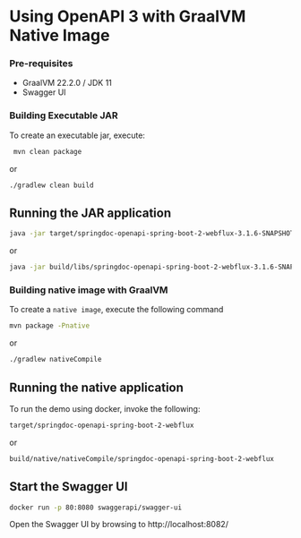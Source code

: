 # Using OpenAPI 3 with GraalVM Native Image

### Pre-requisites
- GraalVM 22.2.0 / JDK 11
- Swagger UI

### Building Executable JAR
To create an executable jar, execute:

```sh
 mvn clean package
```

or

```sh
./gradlew clean build
```

## Running the JAR application

```sh
java -jar target/springdoc-openapi-spring-boot-2-webflux-3.1.6-SNAPSHOT.jar
```

or

```sh
java -jar build/libs/springdoc-openapi-spring-boot-2-webflux-3.1.6-SNAPSHOT.jar
```

### Building native image with GraalVM
To create a `native image`, execute the following command

```sh
mvn package -Pnative
```

or

```sh
./gradlew nativeCompile
```

## Running the native application

To run the demo using docker, invoke the following:

```sh
target/springdoc-openapi-spring-boot-2-webflux
```

or

```sh
build/native/nativeCompile/springdoc-openapi-spring-boot-2-webflux
```

## Start the Swagger UI

```sh
docker run -p 80:8080 swaggerapi/swagger-ui
```

Open the Swagger UI by browsing to http://localhost:8082/